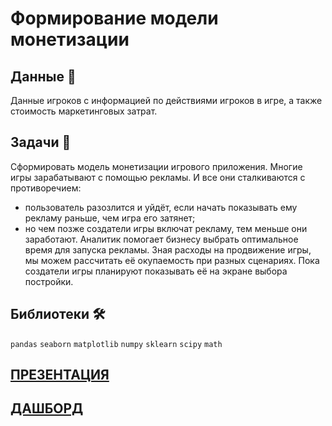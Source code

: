
# Формирование модели монетизации

## Данные 📁

Данные игроков с информацией по действиями игроков в игре, а также стоимость маркетинговых затрат.

## Задачи 📝

Сформировать модель монетизации игрового приложения. Многие игры зарабатывают с помощью рекламы. И все они сталкиваются с противоречием:

- пользователь разозлится и уйдёт, если начать показывать ему рекламу раньше, чем игра его затянет;
- но чем позже создатели игры включат рекламу, тем меньше они заработают. Аналитик помогает бизнесу выбрать оптимальное время для запуска рекламы. Зная расходы на продвижение игры, мы можем рассчитать её окупаемость при разных сценариях.
Пока создатели игры планируют показывать её на экране выбора постройки.

## Библиотеки 🛠️

`pandas` `seaborn` `matplotlib` `numpy` `sklearn` `scipy` `math`

## [ПРЕЗЕНТАЦИЯ](https://disk.yandex.ru/i/X5OXDVh4lqcvXg)
## [ДАШБОРД](https://public.tableau.com/app/profile/nikita3057/viz/_16466686572790/Dashboard1?publish=yes)
